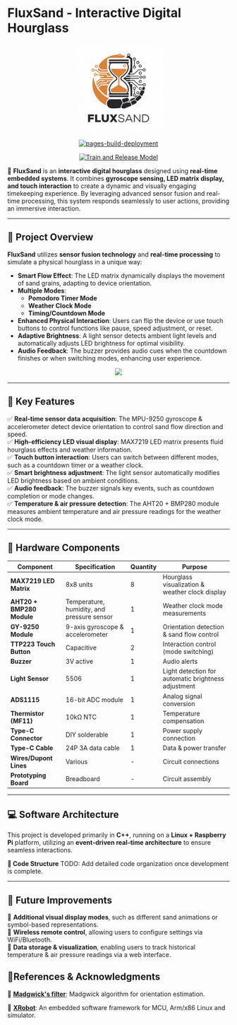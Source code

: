 # **FluxSand - Interactive Digital Hourglass**

<div align=center>
<img src="./imgs/FluxSand.jpg" height="200">
<p>

[![pages-build-deployment](https://github.com/FluxSand/FluxSand.github.io/actions/workflows/pages/pages-build-deployment/badge.svg)](https://github.com/FluxSand/FluxSand.github.io/actions/workflows/pages/pages-build-deployment)

[![Train and Release Model](https://github.com/FluxSand/ModelTrainer/actions/workflows/build.yml/badge.svg)](https://github.com/FluxSand/ModelTrainer/actions/workflows/build.yml)

</div>

🚀 **FluxSand** is an **interactive digital hourglass** designed using **real-time embedded systems**. It combines **gyroscope sensing, LED matrix display, and touch interaction** to create a dynamic and visually engaging timekeeping experience. By leveraging advanced sensor fusion and real-time processing, this system responds seamlessly to user actions, providing an immersive interaction.

---

## **📌 Project Overview**

**FluxSand** utilizes **sensor fusion technology** and **real-time processing** to simulate a physical hourglass in a unique way:

- **Smart Flow Effect**: The LED matrix dynamically displays the movement of sand grains, adapting to device orientation.
- **Multiple Modes**:
  - **Pomodoro Timer Mode**
  - **Weather Clock Mode**
  - **Timing/Countdown Mode**
- **Enhanced Physical Interaction**: Users can flip the device or use touch buttons to control functions like pause, speed adjustment, or reset.
- **Adaptive Brightness**: A light sensor detects ambient light levels and automatically adjusts LED brightness for optimal visibility.
- **Audio Feedback**: The buzzer provides audio cues when the countdown finishes or when switching modes, enhancing user experience.

<div align=center>
<img src="./imgs/preview.png">
<p>
</div>

---

## **🎯 Key Features**

✅ **Real-time sensor data acquisition**: The MPU-9250 gyroscope & accelerometer detect device orientation to control sand flow direction and speed.  
✅ **High-efficiency LED visual display**: MAX7219 LED matrix presents fluid hourglass effects and weather information.  
✅ **Touch button interaction**: Users can switch between different modes, such as a countdown timer or a weather clock.  
✅ **Smart brightness adjustment**: The light sensor automatically modifies LED brightness based on ambient conditions.  
✅ **Audio feedback**: The buzzer signals key events, such as countdown completion or mode changes.  
✅ **Temperature & air pressure detection**: The AHT20 + BMP280 module measures ambient temperature and air pressure readings for the weather clock mode.  

---

## **🔧 Hardware Components**

| Component                 | Specification                              | Quantity | Purpose                                             |
| ------------------------- | ------------------------------------------ | -------- | --------------------------------------------------- |
| **MAX7219 LED Matrix**    | 8x8 units                                  | 8        | Hourglass visualization & weather clock display     |
| **AHT20 + BMP280 Module** | Temperature, humidity, and pressure sensor | 1        | Weather clock mode measurements                     |
| **GY-9250 Module**        | 9-axis gyroscope & accelerometer           | 1        | Orientation detection & sand flow control           |
| **TTP223 Touch Button**   | Capacitive                                 | 2        | Interaction control (mode switching)                |
| **Buzzer**                | 3V active                                  | 1        | Audio alerts                                        |
| **Light Sensor**          | 5506                                       | 1        | Light detection for automatic brightness adjustment |
| **ADS1115**               | 16-bit ADC module                          | 1        | Analog signal conversion                            |
| **Thermistor (MF11)**     | 10kΩ NTC                                   | 1        | Temperature compensation                            |
| **Type-C Connector**      | DIY solderable                             | 1        | Power supply connection                             |
| **Type-C Cable**          | 24P 3A data cable                          | 1        | Data & power transfer                               |
| **Wires/Dupont Lines**    | Various                                    | -        | Circuit connections                                 |
| **Prototyping Board**     | Breadboard                                 | -        | Circuit assembly                                    |

---

## **💻 Software Architecture**

This project is developed primarily in **C++**, running on a **Linux + Raspberry Pi** platform, utilizing an **event-driven real-time architecture** to ensure seamless interactions.

**📌 Code Structure**
TODO: Add detailed code organization once development is complete.

---

## **📢 Future Improvements**

🔹 **Additional visual display modes**, such as different sand animations or symbol-based representations.  
🔹 **Wireless remote control**, allowing users to configure settings via WiFi/Bluetooth.  
🔹 **Data storage & visualization**, enabling users to track historical temperature & air pressure readings via a web interface.  

## **📝References & Acknowledgments**

🔹 [**Madgwick's filter**](https://github.com/xioTechnologies/Open-Source-AHRS-With-x-IMU): Madgwick algorithm for orientation estimation.

🔹 [**XRobot**](https://github.com/xrobot-org/XRobot): An embedded software framework for MCU, Arm/x86 Linux and simulator.
